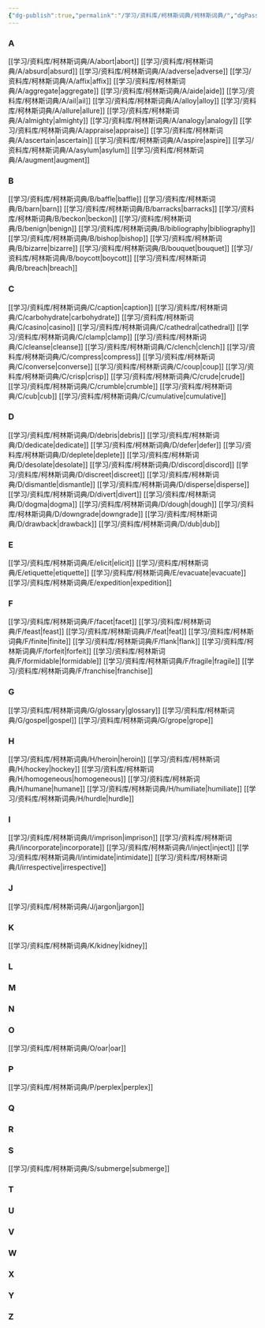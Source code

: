 ```yaml
---
{"dg-publish":true,"permalink":"/学习/资料库/柯林斯词典/柯林斯词典/","dgPassFrontmatter":true}
---
```


### A
[[学习/资料库/柯林斯词典/A/abort\|abort]]
[[学习/资料库/柯林斯词典/A/absurd\|absurd]]
[[学习/资料库/柯林斯词典/A/adverse\|adverse]]
[[学习/资料库/柯林斯词典/A/affix\|affix]]
[[学习/资料库/柯林斯词典/A/aggregate\|aggregate]]
[[学习/资料库/柯林斯词典/A/aide\|aide]]
[[学习/资料库/柯林斯词典/A/ail\|ail]]
[[学习/资料库/柯林斯词典/A/alloy\|alloy]]
[[学习/资料库/柯林斯词典/A/allure\|allure]]
[[学习/资料库/柯林斯词典/A/almighty\|almighty]]
[[学习/资料库/柯林斯词典/A/analogy\|analogy]]
[[学习/资料库/柯林斯词典/A/appraise\|appraise]]
[[学习/资料库/柯林斯词典/A/ascertain\|ascertain]]
[[学习/资料库/柯林斯词典/A/aspire\|aspire]]
[[学习/资料库/柯林斯词典/A/asylum\|asylum]]
[[学习/资料库/柯林斯词典/A/augment\|augment]]
### B
[[学习/资料库/柯林斯词典/B/baffle\|baffle]]
[[学习/资料库/柯林斯词典/B/barn\|barn]]
[[学习/资料库/柯林斯词典/B/barracks\|barracks]]
[[学习/资料库/柯林斯词典/B/beckon\|beckon]]
[[学习/资料库/柯林斯词典/B/benign\|benign]]
[[学习/资料库/柯林斯词典/B/bibliography\|bibliography]]
[[学习/资料库/柯林斯词典/B/bishop\|bishop]]
[[学习/资料库/柯林斯词典/B/bizarre\|bizarre]]
[[学习/资料库/柯林斯词典/B/bouquet\|bouquet]]
[[学习/资料库/柯林斯词典/B/boycott\|boycott]]
[[学习/资料库/柯林斯词典/B/breach\|breach]]
### C
[[学习/资料库/柯林斯词典/C/caption\|caption]]
[[学习/资料库/柯林斯词典/C/carbohydrate\|carbohydrate]]
[[学习/资料库/柯林斯词典/C/casino\|casino]]
[[学习/资料库/柯林斯词典/C/cathedral\|cathedral]]
[[学习/资料库/柯林斯词典/C/clamp\|clamp]]
[[学习/资料库/柯林斯词典/C/cleanse\|cleanse]]
[[学习/资料库/柯林斯词典/C/clench\|clench]]
[[学习/资料库/柯林斯词典/C/compress\|compress]]
[[学习/资料库/柯林斯词典/C/converse\|converse]]
[[学习/资料库/柯林斯词典/C/coup\|coup]]
[[学习/资料库/柯林斯词典/C/crisp\|crisp]]
[[学习/资料库/柯林斯词典/C/crude\|crude]]
[[学习/资料库/柯林斯词典/C/crumble\|crumble]]
[[学习/资料库/柯林斯词典/C/cub\|cub]]
[[学习/资料库/柯林斯词典/C/cumulative\|cumulative]]
### D
[[学习/资料库/柯林斯词典/D/debris\|debris]]
[[学习/资料库/柯林斯词典/D/dedicate\|dedicate]]
[[学习/资料库/柯林斯词典/D/defer\|defer]]
[[学习/资料库/柯林斯词典/D/deplete\|deplete]]
[[学习/资料库/柯林斯词典/D/desolate\|desolate]]
[[学习/资料库/柯林斯词典/D/discord\|discord]]
[[学习/资料库/柯林斯词典/D/discreet\|discreet]]
[[学习/资料库/柯林斯词典/D/dismantle\|dismantle]]
[[学习/资料库/柯林斯词典/D/disperse\|disperse]]
[[学习/资料库/柯林斯词典/D/divert\|divert]]
[[学习/资料库/柯林斯词典/D/dogma\|dogma]]
[[学习/资料库/柯林斯词典/D/dough\|dough]]
[[学习/资料库/柯林斯词典/D/downgrade\|downgrade]]
[[学习/资料库/柯林斯词典/D/drawback\|drawback]]
[[学习/资料库/柯林斯词典/D/dub\|dub]]
### E
[[学习/资料库/柯林斯词典/E/elicit\|elicit]]
[[学习/资料库/柯林斯词典/E/etiquette\|etiquette]]
[[学习/资料库/柯林斯词典/E/evacuate\|evacuate]]
[[学习/资料库/柯林斯词典/E/expedition\|expedition]]
### F
[[学习/资料库/柯林斯词典/F/facet\|facet]]
[[学习/资料库/柯林斯词典/F/feast\|feast]]
[[学习/资料库/柯林斯词典/F/feat\|feat]]
[[学习/资料库/柯林斯词典/F/finite\|finite]]
[[学习/资料库/柯林斯词典/F/flank\|flank]]
[[学习/资料库/柯林斯词典/F/forfeit\|forfeit]]
[[学习/资料库/柯林斯词典/F/formidable\|formidable]]
[[学习/资料库/柯林斯词典/F/fragile\|fragile]]
[[学习/资料库/柯林斯词典/F/franchise\|franchise]]
### G
[[学习/资料库/柯林斯词典/G/glossary\|glossary]]
[[学习/资料库/柯林斯词典/G/gospel\|gospel]]
[[学习/资料库/柯林斯词典/G/grope\|grope]]
### H
[[学习/资料库/柯林斯词典/H/heroin\|heroin]]
[[学习/资料库/柯林斯词典/H/hockey\|hockey]]
[[学习/资料库/柯林斯词典/H/homogeneous\|homogeneous]]
[[学习/资料库/柯林斯词典/H/humane\|humane]]
[[学习/资料库/柯林斯词典/H/humiliate\|humiliate]]
[[学习/资料库/柯林斯词典/H/hurdle\|hurdle]]
### I
[[学习/资料库/柯林斯词典/I/imprison\|imprison]]
[[学习/资料库/柯林斯词典/I/incorporate\|incorporate]]
[[学习/资料库/柯林斯词典/I/inject\|inject]]
[[学习/资料库/柯林斯词典/I/intimidate\|intimidate]]
[[学习/资料库/柯林斯词典/I/irrespective\|irrespective]]
### J
[[学习/资料库/柯林斯词典/J/jargon\|jargon]]
### K
[[学习/资料库/柯林斯词典/K/kidney\|kidney]]
### L
### M
### N
### O
[[学习/资料库/柯林斯词典/O/oar\|oar]]
### P
[[学习/资料库/柯林斯词典/P/perplex\|perplex]]
### Q
### R
### S
[[学习/资料库/柯林斯词典/S/submerge\|submerge]]
### T
### U
### V
### W
### X
### Y
### Z
